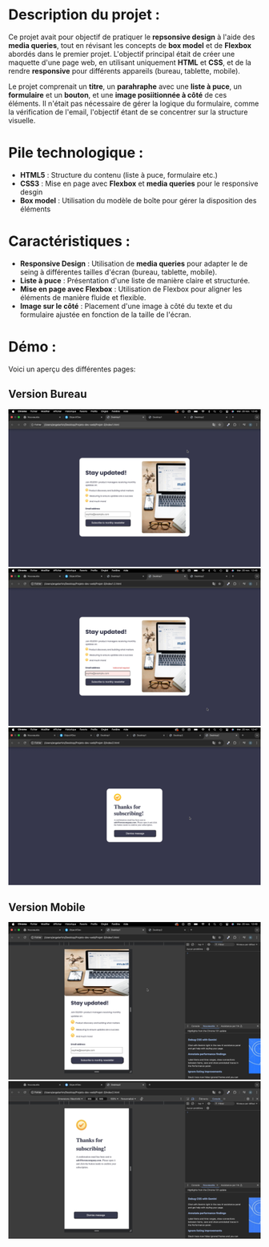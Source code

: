 # Description du projet : 
Ce projet avait pour objectif de pratiquer le **repsonsive design** à l'aide des **media queries**, tout en révisant les concepts de **box model** et de **Flexbox** abordés dans le premier projet.
L'objectif principal était de créer une maquette d'une page web, en utilisant uniquement **HTML** et **CSS**, et de la rendre **responsive** pour différents appareils (bureau, tablette, mobile).

Le projet comprenait un **titre**, un **parahraphe** avec une **liste à puce**, un **formulaire** et un **bouton**, et une **image posiitionnée à côté** de ces éléments.
Il n'était pas nécessaire de gérer la logique du formulaire, comme la vérification de l'email, l'objectif étant de se concentrer sur la structure visuelle.

# Pile technologique : 
- **HTML5** : Structure du contenu (liste à puce, formulaire etc.)
- **CSS3** : Mise en page avec **Flexbox** et **media queries** pour le responsive desgin
- **Box model** : Utilisation du modèle de boîte pour gérer la disposition des éléments

# Caractéristiques : 
- **Responsive Design** : Utilisation de **media queries** pour adapter le de seing à différentes tailles d'écran (bureau, tablette, mobile).
- **Liste à puce** : Présentation d'une liste de manière claire et structurée.
- **Mise en page avec Flexbox** : Utilisation de Flexbox pour aligner les éléments de manière fluide et flexible.
- **Image sur le côté** : Placement d'une image à côté du texte et du formulaire ajustée en fonction de la taille de l'écran.

# Démo :
Voici un aperçu des différentes pages: 
## Version Bureau
![version bureau](https://github.com/Sweetyamnesia/Projet-2-Responsive-Design/blob/main/Projet2-Desktop1.jpg?raw=true)
![version bureau](https://github.com/Sweetyamnesia/Projet-2-Responsive-Design/blob/main/Projet2-Desktop1.2.jpg?raw=true)
![version bureau](https://github.com/Sweetyamnesia/Projet-2-Responsive-Design/blob/main/Projet2-Desktop2.jpg?raw=true)

## Version Mobile
![version mobile](https://github.com/Sweetyamnesia/Projet-2-Responsive-Design/blob/main/Projet2-mobile1.jpg?raw=true)
![version mobile](https://github.com/Sweetyamnesia/Projet-2-Responsive-Design/blob/main/Projet2-mobile2.jpg?raw=true)
